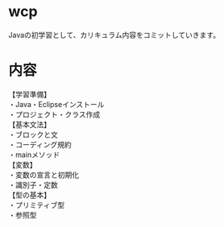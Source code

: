 # wcp
Javaの初学習として、カリキュラム内容をコミットしていきます。

# 内容
【学習準備】  
・Java・Eclipseインストール  
・プロジェクト・クラス作成  
【基本文法】  
・ブロックと文  
・コーディング規約  
・mainメソッド  
【変数】  
・変数の宣言と初期化  
・識別子・定数  
【型の基本】  
・プリミティブ型  
・参照型  

